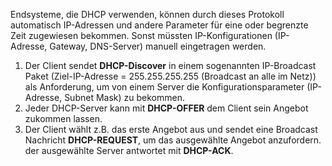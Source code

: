 Endsysteme, die DHCP verwenden, können durch dieses Protokoll automatisch IP-Adressen und andere Parameter für eine oder begrenzte Zeit zugewiesen bekommen. Sonst müssten IP-Konfigurationen (IP-Adresse, Gateway, DNS-Server) manuell eingetragen werden.

1. Der Client sendet **DHCP-Discover** in einem sogenannten IP-Broadcast Paket (Ziel-IP-Adresse = 255.255.255.255 (Broadcast an alle im Netz)) als Anforderung, um von einem Server die Konfigurationsparameter (IP-Adresse, Subnet Mask) zu bekommen.
2. Jeder DHCP-Server kann mit **DHCP-OFFER** dem Client sein Angebot zukommen lassen.
3. Der Client wählt z.B. das erste Angebot aus und sendet eine Broadcast Nachricht **DHCP-REQUEST**, um das ausgewählte Angebot anzufordern. der ausgewählte Server antwortet mit **DHCP-ACK**.